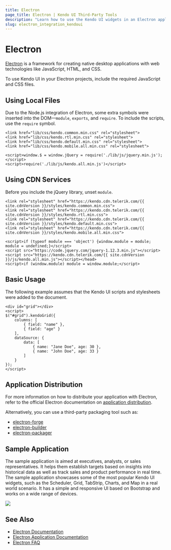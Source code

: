 ```yaml
---
title: Electron
page_title: Electron | Kendo UI Third-Party Tools
description: "Learn how to use the Kendo UI widgets in an Electron application."
slug: electron_integration_kendoui
---
```


# Electron

[Electron](https://electronjs.org/) is a framework for creating native desktop applications with web technologies like JavaScript, HTML, and CSS.

To use Kendo UI in your Electron projects, include the required JavaScript and CSS files.

## Using Local Files

Due to the Node.js integration of Electron, some extra symbols were inserted into the DOM&mdash;`module`, `exports`, and `require`. To include the scripts, use the `require` symbol.

    <link href="lib/css/kendo.common.min.css" rel="stylesheet">
    <link href="lib/css/kendo.rtl.min.css" rel="stylesheet">
    <link href="lib/css/kendo.default.min.css" rel="stylesheet">
    <link href="lib/css/kendo.mobile.all.min.css" rel="stylesheet">

    <script>window.$ = window.jQuery = require('./lib/js/jquery.min.js');</script>
    <script>require('./lib/js/kendo.all.min.js')</script>

## Using CDN Services

Before you include the jQuery library, unset `module`.

    <link rel="stylesheet" href="https://kendo.cdn.telerik.com/{{ site.cdnVersion }}/styles/kendo.common.min.css">
    <link rel="stylesheet" href="https://kendo.cdn.telerik.com/{{ site.cdnVersion }}/styles/kendo.rtl.min.css">
    <link rel="stylesheet" href="https://kendo.cdn.telerik.com/{{ site.cdnVersion }}/styles/kendo.default.min.css">
    <link rel="stylesheet" href="https://kendo.cdn.telerik.com/{{ site.cdnVersion }}/styles/kendo.mobile.all.min.css">

    <script>if (typeof module === 'object') {window.module = module; module = undefined;}</script>
    <script src="https://code.jquery.com/jquery-1.12.3.min.js"></script>
    <script src="https://kendo.cdn.telerik.com/{{ site.cdnVersion }}/js/kendo.all.min.js"></script></head>
    <script>if (window.module) module = window.module;</script>

## Basic Usage

The following example assumes that the Kendo UI scripts and stylesheets were added to the document.

    <div id="grid"></div>
    <script>
    $("#grid").kendoGrid({
        columns: [
            { field: "name" },
            { field: "age" }
        ],
        dataSource: {
            data: [
                { name: "Jane Doe", age: 30 },
                { name: "John Doe", age: 33 }
            ]
        }
    });
    </script>

## Application Distribution

For more information on how to distribute your application with Electron, refer to the official Electron documentation on [application distribution](https://electronjs.org/docs/tutorial/application-distribution).

Alternatively, you can use a third-party packaging tool such as:

* [electron-forge](https://github.com/electron-userland/electron-forge)
* [electron-builder](https://github.com/electron-userland/electron-builder)
* [electron-packager](https://github.com/electron-userland/electron-packager)

## Sample Application

The sample application is aimed at executives, analysts, or sales representatives. It helps them establish targets based on insights into historical data as well as track sales and product performance in real time. The sample application showcases some of the most popular Kendo UI widgets, such as the Scheduler, Grid, TabStrip, Charts, and Map in a real world scenario. It has a simple and responsive UI based on Bootstrap and works on a wide range of devices.

<a href="https://github.com/telerik/kendo-electron-dashboard" target="_blank"><img src="../images/northwind.png"></a>

## See Also

* [Electron Documentation](https://electronjs.org/docs)
* [Electron Application Documentation](https://electronjs.org/docs/tutorial/application-distribution)
* [Electron FAQ](https://electronjs.org/docs/faq)
